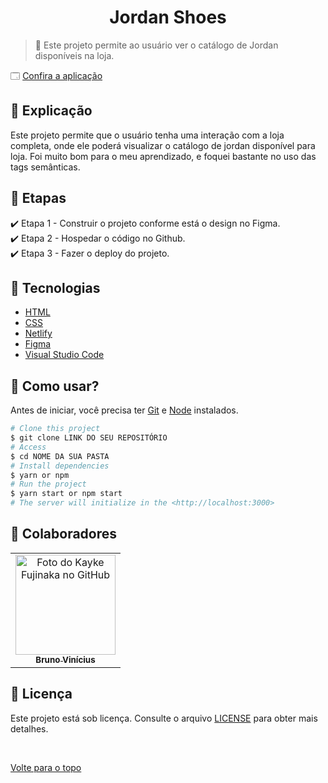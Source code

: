 <h1 align="center">Jordan Shoes</h1>

> 🔎 Este projeto permite ao usuário ver o catálogo de Jordan disponíveis na loja.

🗔 <a href="jordan-sneaker-shoes.netlify.app" target="_blank"> Confira a aplicação </a> <br>

## :page_facing_up: Explicação

Este projeto permite que o usuário tenha uma interação com a loja completa, onde ele poderá visualizar o catálogo de jordan disponível para loja. Foi muito bom para o meu aprendizado, e foquei bastante no uso das tags semânticas.

## 🎯 Etapas

:heavy_check_mark: Etapa 1 - Construir o projeto conforme está o design no Figma. <br>
:heavy_check_mark: Etapa 2 - Hospedar o código no Github. <br>
:heavy_check_mark: Etapa 3 - Fazer o deploy do projeto. <br>

## 🚀 Tecnologias

- [HTML](https://developer.mozilla.org/pt-BR/docs/Web/HTML)
- [CSS](https://www.w3schools.com/css/)
- [Netlify](https://www.netlify.com)
- [Figma](https://www.figma.com)
- [Visual Studio Code](https://code.visualstudio.com)

## :closed_book: Como usar?

Antes de iniciar, você precisa ter [Git](https://git-scm.com) e [Node](https://nodejs.org/en/) instalados.

```bash
# Clone this project
$ git clone LINK DO SEU REPOSITÓRIO
# Access
$ cd NOME DA SUA PASTA
# Install dependencies
$ yarn or npm
# Run the project
$ yarn start or npm start
# The server will initialize in the <http://localhost:3000>
```

## 🤝 Colaboradores

<table>
  <tr>
    <td align="center">
      <a href="https://github.com/brunowzz">
        <img src="https://avatars.githubusercontent.com/u/94939630?v=4" width="160px;" alt="Foto do Kayke Fujinaka no GitHub"/><br>
        <sub>
          <b>Bruno Vinícius</b>
        </sub>
      </a>
    </td>
  </tr>
</table>

## 📝 Licença

Este projeto está sob licença. Consulte o arquivo [LICENSE](LICENSE.md) para obter mais detalhes.

&#xa0;

<a href="#top">Volte para o topo</a>

